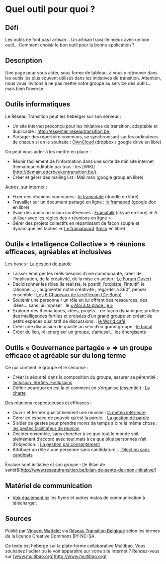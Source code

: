 # Quel outil pour quoi ?

## Défi
Les outils ne font pas l’artisan... Un artisan travaille mieux avec un bon outil… Comment choisir le bon outil pour la bonne application ?

## Description
Une page pour vous aider, sous forme de tableau, à vous y retrouver dans les outils les plus souvent utilisés dans les initiatives de transition.
Attention, nous vous invitons à ne pas mettre votre groupe au service des outils… mais bien l’inverse.

## Outils informatiques

Le Réseau Transition peut les héberger sur son serveur :
- Un site internet préconçu pour les initiatives de transition, adaptable et duplicable : http://essentiel.reseautransition.be 
- Partager des répertoire communs, se synchronisant sur les ordinateurs de chacun si on le souhaite : [OwnCloud](https://owncloud.org/) (dropbox / google drive en libre)

On peut vous aider à les mettre en place :
- Réunir facilement de l’information dans une sorte de minisite internet thématique éditable par tous : les [WIKI] (http://demain.etterbeekentransition.be/).
- Créer et gérer des mailing list : Mail man (google group en libre)

Autres, sur internet :
- Fixer des réunions communes : [le framadate](https://framadate.org/) (doodle en libre)
- Travailler sur un document partagé en ligne : [le framapad](https://framapad.org/) (google doc en libre)
- Avoir des audio ou vision conférences : [Framatalk](https://framatalk.org/) (skype en libre) ⇒ A utiliser avec les règles des « réunions en ligne »
- Gérer des projets collectifs en répartissant de façon souple et dynamique les tâches ⇒ [Le framaboard](https://framaboard.org/) ([trello](https://trello.com/) en libre)

## Outils « Intelligence Collective » ⇒ réunions efficaces, agréables et inclusives

Les bases : [La gestion de parole](http://www.reseautransition.be/outils/ressources-intelligence-collective/gestion-de-parole/)

- Laisser émerger les réels besoins d’une communauté, créer de l’implication, de la créativité, de la mise en action : [Le Forum Ouvert](http://www.reseautransition.be/outils/ressources-intelligence-collective/forum-ouvert/)
- Décloisonner les rôles (le réaliste, le positif, l’utopiste, l’intuitif, le rationnel...) ; augmenter notre créativité ; regarder à 360°, penser ensemble : [Les 6 Chapeaux de la réflexion (De Bono)](http://www.reseautransition.be/outils/ressources-intelligence-collective/les-six-chapeaux-de-bono/)
- Soutenir une personne / un rôle en lui offrant des ressources, des idées… sans lui imposer : le [« Moi à ta place, je »](http://www.reseautransition.be/outils/ressources-intelligence-collective/moi-a-ta-place-je/)
- Explorer des thématiques, idées, projets... de façon dynamique, profiter des intelligences fertiles et croisées d’un grand groupe en créant de petits espaces qualitatif de discussions… [le World café](http://www.reseautransition.be/outils/ressources-intelligence-collective/world-cafe/)
- Créer une discussion de qualité au sein d’un grand groupe : [le bocal](http://www.reseautransition.be/outils/ressources-intelligence-collective/fishbowl/)
- Créer du lien, ré-energiser un groupe, s’amuser… [les énergisants](http://www.reseautransition.be/exercices-energisants/)

## Outils « Gouvernance partagée » ⇒ un groupe efficace et agréable sur du long terme

Ce qui contient le groupe et le sécurise :
- Créer la sécurité dans la composition du groupe, assurer sa pérennité : [Inclusion, Sorties, Exclusions](http://www.reseautransition.be/inclusions-sorties-et-exclusion-dans-un-groupe/)
- Définir pourquoi on est là et comment on s’organise (essentiel) : [La charte](http://www.reseautransition.be/creation-dun-charte/)

Des réunions respectueuses et efficaces :
- Ouvrir et fermer qualitativement une réunion : [la météo intérieure](http://www.reseautransition.be/meteo-interieure/)
- Gérer ce espace de pouvoir qu’est la parole... [La gestion de parole](http://www.reseautransition.be/outils/ressources-intelligence-collective/gestion-de-parole/) 
- S’aider de gestes pour prendre moins de temps à dire la même chose : [les gestes facilitateur de réunion](http://www.reseautransition.be/gestes-facilitateurs-de-reunion/) 
- Décider ensemble, sans chercher à ce que tout le monde soit pleinement d’accord avec tout mais à ce que plus personnes n’ait d’objection… [La gestion par consentement](http://www.reseautransition.be/gestion-par-consentement/)
- Attribuer un rôle à une personne sans candidature… [l’élection sans candidats](http://www.reseautransition.be/elections-sans-candidat/)

Évaluer sont initiative et son groupe : [le Bilan de santé$(http://www.reseautransition.be/bilan-de-sante-de-mon-initiative/)

## Matériel de communication

- [Voir également ici](http://www.reseautransition.be/outils/materiel-de-communication/) les flyers et autres matos de communication à télécharger.

## Sources

Publié par [Vincent Wattelet](mailto:vincent@reseautransition.be) via [Réseau Transition Belgique](http://www.reseautransition.be/) selon les termes de la licence Creative Commons BY-NC-SA.

Ce texte est hébergé sur la plate-forme collaborative Multibao. Vous souhaitez l'éditer ou le voir apparaître sur votre site internet ? Rendez-vous sur [www.multibao.org](http://www.multibao.org)

